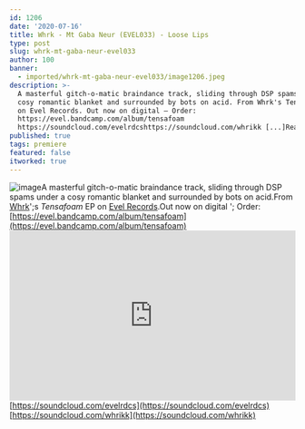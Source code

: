 ```yaml
---
id: 1206
date: '2020-07-16'
title: Whrk - Mt Gaba Neur (EVEL033) - Loose Lips
type: post
slug: whrk-mt-gaba-neur-evel033
author: 100
banner:
  - imported/whrk-mt-gaba-neur-evel033/image1206.jpeg
description: >-
  A masterful gitch-o-matic braindance track, sliding through DSP spams under a
  cosy romantic blanket and surrounded by bots on acid. From Whrk's Tensafoam EP
  on Evel Records. Out now on digital – Order:
  https://evel.bandcamp.com/album/tensafoam
  https://soundcloud.com/evelrdcshttps://soundcloud.com/whrikk [...]Read More...
published: true
tags: premiere
featured: false
itworked: true
---
```

![image](../imported/whrk-mt-gaba-neur-evel033/image1206.jpeg)A masterful gitch-o-matic braindance track, sliding through DSP spams under a cosy romantic blanket and surrounded by bots on acid.From [Whrk](https://whrikk.bandcamp.com/)';s _Tensafoam_ EP on [Evel Records](https://evel.bandcamp.com/).Out now on digital '; Order: [](https://evel.bandcamp.com/album/tensafoam)[https://evel.bandcamp.com/album/tensafoam](https://evel.bandcamp.com/album/tensafoam)<iframe width='100%' height='300' scrolling='no' frameborder='no' allow='autoplay' src='https://w.soundcloud.com/player/?url=https%3A//api.soundcloud.com/tracks/859213126&color=%23ff5500&auto_play=false&hide_related=true&show_comments=true&show_user=true&show_reposts=false&show_teaser=false'></iframe>[https://soundcloud.com/evelrdcs](https://soundcloud.com/evelrdcs)  
[](https://soundcloud.com/whrikk)[https://soundcloud.com/whrikk](https://soundcloud.com/whrikk)